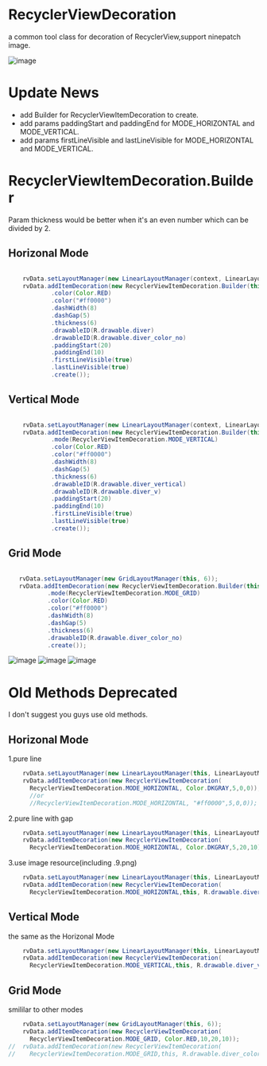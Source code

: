 # RecyclerViewDecoration
a common tool class for decoration of RecyclerView,support ninepatch image.

![image](https://github.com/arjinmc/RecyclerViewDecoration/blob/master/images/device-2015-12-02-111504.png)  

# Update News
* add Builder for RecyclerViewItemDecoration to create.
* add params paddingStart and paddingEnd for MODE_HORIZONTAL and MODE_VERTICAL.
* add params firstLineVisible and lastLineVisible for MODE_HORIZONTAL and MODE_VERTICAL.

# RecyclerViewItemDecoration.Builder
Param thickness would be better when it's an even number which can be divided by 2.
## Horizonal Mode
``` java

    rvData.setLayoutManager(new LinearLayoutManager(context, LinearLayoutManager.VERTICAL,false));
    rvData.addItemDecoration(new RecyclerViewItemDecoration.Builder(this)
            .color(Color.RED)
            .color("#ff0000")
            .dashWidth(8)
            .dashGap(5)
            .thickness(6)
            .drawableID(R.drawable.diver)
            .drawableID(R.drawable.diver_color_no)
            .paddingStart(20)
            .paddingEnd(10)
            .firstLineVisible(true)
            .lastLineVisible(true)
            .create());

```
## Vertical Mode
   ``` java

       rvData.setLayoutManager(new LinearLayoutManager(context, LinearLayoutManager.HORIZONTAL,false));
       rvData.addItemDecoration(new RecyclerViewItemDecoration.Builder(this)
               .mode(RecyclerViewItemDecoration.MODE_VERTICAL)
               .color(Color.RED)
               .color("#ff0000")
               .dashWidth(8)
               .dashGap(5)
               .thickness(6)
               .drawableID(R.drawable.diver_vertical)
               .drawableID(R.drawable.diver_v)
               .paddingStart(20)
               .paddingEnd(10)
               .firstLineVisible(true)
               .lastLineVisible(true)
               .create());

   ```

## Grid Mode
``` java

   rvData.setLayoutManager(new GridLayoutManager(this, 6));
   rvData.addItemDecoration(new RecyclerViewItemDecoration.Builder(this)
           .mode(RecyclerViewItemDecoration.MODE_GRID)
           .color(Color.RED)
           .color("#ff0000")
           .dashWidth(8)
           .dashGap(5)
           .thickness(6)
           .drawableID(R.drawable.diver_color_no)
           .create());

```

![image](https://github.com/arjinmc/RecyclerViewDecoration/blob/master/images/device-2015-11-30-155050.png)
![image](https://github.com/arjinmc/RecyclerViewDecoration/blob/master/images/device-2015-11-30-154937.png)
![image](https://github.com/arjinmc/RecyclerViewDecoration/blob/master/images/device-2015-11-30-155157.png)

# Old Methods Deprecated
I don't suggest you guys use old methods.
## Horizonal Mode
1.pure line
``` java
    rvData.setLayoutManager(new LinearLayoutManager(this, LinearLayoutManager.VERTICAL,false));
    rvData.addItemDecoration(new RecyclerViewItemDecoration(
      RecyclerViewItemDecoration.MODE_HORIZONTAL, Color.DKGRAY,5,0,0));
      //or
      //RecyclerViewItemDecoration.MODE_HORIZONTAL, "#ff0000",5,0,0));
``` 
2.pure line with gap
``` java
    rvData.setLayoutManager(new LinearLayoutManager(this, LinearLayoutManager.VERTICAL,false));
    rvData.addItemDecoration(new RecyclerViewItemDecoration(
      RecyclerViewItemDecoration.MODE_HORIZONTAL, Color.DKGRAY,5,20,10));
```
3.use image resource(including .9.png)
``` java 
    rvData.setLayoutManager(new LinearLayoutManager(this, LinearLayoutManager.VERTICAL,false));
    rvData.addItemDecoration(new RecyclerViewItemDecoration(
      RecyclerViewItemDecoration.MODE_HORIZONTAL,this, R.drawable.diver));
``` 

## Vertical Mode
the same as the Horizonal Mode
``` java
    rvData.setLayoutManager(new LinearLayoutManager(this, LinearLayoutManager.HORIZONTAL,false));
    rvData.addItemDecoration(new RecyclerViewItemDecoration(
      RecyclerViewItemDecoration.MODE_VERTICAL,this, R.drawable.diver_vertical));
``` 

## Grid Mode
smililar to other modes
``` java
    rvData.setLayoutManager(new GridLayoutManager(this, 6));
    rvData.addItemDecoration(new RecyclerViewItemDecoration(
      RecyclerViewItemDecoration.MODE_GRID, Color.RED,10,20,10));
//  rvData.addItemDecoration(new RecyclerViewItemDecoration(
//    RecyclerViewItemDecoration.MODE_GRID,this, R.drawable.diver_color));
``` 

 


